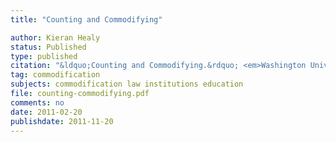 ```yaml
---
title: "Counting and Commodifying"

author: Kieran Healy
status: Published
type: published
citation: "&ldquo;Counting and Commodifying.&rdquo; <em>Washington University Journal of Law and Policy</em 35: 337–347."
tag: commodification
subjects: commodification law institutions education
file: counting-commodifying.pdf
comments: no
date: 2011-02-20
publishdate: 2011-11-20
---
```

